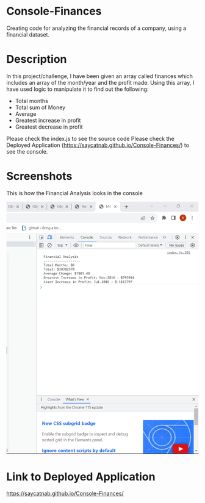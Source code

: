 # Console-Finances
Creating code for analyzing the financial records of a company, using a financial dataset.

# Description

In this project/challenge, I have been given an array called finances which includes an array of the month/year and the profit made.
Using this array, I have used logic to manipulate it to find out the following:
- Total months
- Total sum of Money
- Average
- Greatest increase in profit
- Greatest decrease in profit

Please check the index.js to see the source code
Please check the Deployed Application (https://saycatnab.github.io/Console-Finances/) to see the console.


# Screenshots

This is how the Financial Analysis looks in the console

![Console Finances](./img/console%20Finances.png)

# Link to Deployed Application

https://saycatnab.github.io/Console-Finances/